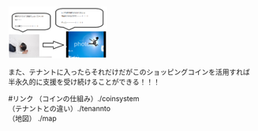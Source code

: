 <img width="200px" alt="テナント" src="./tenannto.png">

また、テナントに入ったらそれだけだがこのショッピングコインを活用すれば
半永久的に支援を受け続けることができる！！！

#リンク
（コインの仕組み）./coinsystem <br>
（テナントとの違い）./tenannto <br>
（地図） ./map <br>

